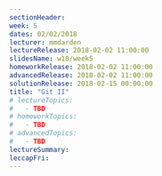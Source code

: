 ```yaml
---
sectionHeader:
week: 5
dates: 02/02/2018
lecturer: mmdarden
lectureRelease: 2018-02-02 11:00:00
slidesName: w18/week5
homeworkRelease: 2018-02-02 11:00:00
advancedRelease: 2018-02-02 11:00:00
solutionRelease: 2018-02-15 00:00:00
title: "Git II"
# lectureTopics:
#   - TBD
# homeworkTopics:
#   - TBD
# advancedTopics:
#   - TBD
lectureSummary:
leccapFri:
---
```


